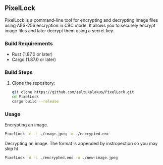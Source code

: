 ## PixelLock

PixelLock is a command-line tool for encrypting and decrypting image files using AES-256 encryption in CBC mode. It allows you to securely encrypt image files and later decrypt them using a secret key.

### Build Requirements
- Rust (1.87.0 or later)
- Cargo (1.87.0 or later)

### Build Steps
1. Clone the repository:
   ```bash
   git clone https://github.com/saltukalakus/PixelLock.git
   cd PixelLock
   cargo build --release
   ```

### Usage

Encrypting an image.

```bash
PixelLock -e -i ./image.jpeg -o ./encrypted.enc
```

Decrypting an image. The format is appended by instropection so you may skip ht

```bash
PixelLock -d -i ./encrypted.enc -o ./new-image.jpeg
```